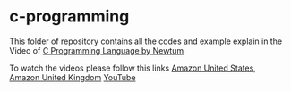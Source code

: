 # c-programming
This folder of repository contains all the codes and example explain in the Video of [C Programming Language by Newtum](https://newtum.com)

To watch the videos please follow this links
[Amazon United States](https://www.amazon.com/dp/B07WFYJW6G),<br>
[Amazon United Kingdom](https://www.amazon.co.uk/dp/B07WFYQZ1G)
[YouTube](https://www.youtube.com/channel/UC0ETTl0disc3sQcIH3WQ_AQ)
